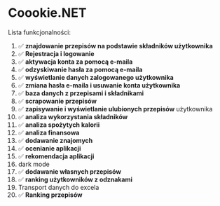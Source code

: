 ﻿# Coookie.NET
Lista funkcjonalności:
1. ✅ **znajdowanie przepisów na podstawie składników
użytkownika**
2. ✅ **Rejestracja i logowanie**
3. ✅ **aktywacja konta za pomocą e-maila**
4. ✅ **odzyskiwanie hasła za pomocą e-maila**
5. ✅ **wyświetlanie danych zalogowanego użytkownika**
6. ✅ **zmiana hasła e-maila i usuwanie konta użytkownika**
7. ✅ **baza danych z przepisami i składnikami**
8. ✅ **scrapowanie przepisów**
9. ✅ **zapisywanie i wyświetlanie ulubionych przepisów**
użytkownika
10. ✅ **analiza wykorzystania składników**
11. ✅ **analiza spożytych kalorii**
12. ✅ **analiza finansowa**
13. ✅ **dodawanie znajomych**
14. ✅ **ocenianie aplikacji**
15. ✅ **rekomendacja aplikacji**
16. dark mode
17. ✅ **dodawanie własnych przepisów**
18. ✅ **ranking użytkowników z odznakami**
19. Transport danych do excela
20. ✅ **Ranking przepisów**
